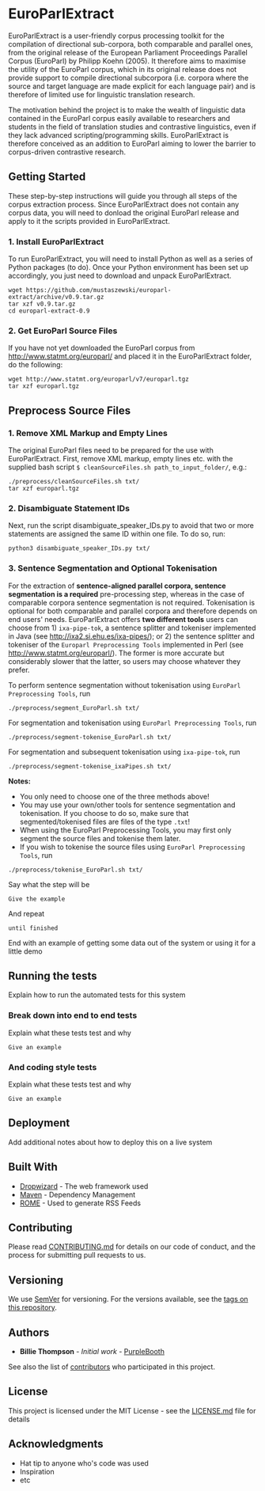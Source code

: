 # EuroParlExtract

EuroParlExtract is a user-friendly corpus processing toolkit for the compilation of directional sub-corpora, both comparable and parallel ones, from the original release of the European Parliament Proceedings Parallel Corpus (EuroParl) by Philipp Koehn (2005). It therefore aims to maximise the utility of the EuroParl corpus, which in its original release does not provide support to compile directional subcorpora (i.e. corpora where the source and target language are made explicit for each language pair) and is therefore of limited use for linguistic translation research.

The motivation behind the project is to make the wealth of linguistic data contained in the EuroParl corpus easily available to researchers and students in the field of translation studies and contrastive linguistics, even if they lack advanced scripting/programming skills. EuroParlExtract is therefore conceived as an addition to EuroParl aiming to lower the barrier to corpus-driven contrastive research.

## Getting Started

These step-by-step instructions will guide you through all steps of the corpus extraction process. Since EuroParlExtract does not contain any corpus data, you will need to donload the original EuroParl release and apply to it the scripts provided in EuroParlExtract.

### 1. Install EuroParlExtract

To run EuroParlExtract, you will need to install Python as well as a series of Python packages (to do). Once your Python environment has been set up accordingly, you just need to download and unpack EuroParlExtract.

````shell
wget https://github.com/mustaszewski/europarl-extract/archive/v0.9.tar.gz
tar xzf v0.9.tar.gz
cd europarl-extract-0.9
````
### 2. Get EuroParl Source Files

If you have not yet downloaded the EuroParl corpus from http://www.statmt.org/europarl/ and placed it in the EuroParlExtract folder, do the following:

```shell
wget http://www.statmt.org/europarl/v7/europarl.tgz
tar xzf europarl.tgz
```
## Preprocess Source Files

### 1. Remove XML Markup and Empty Lines

The original EuroParl files need to be prepared for the use with EuroParlExtract. First, remove XML markup, empty lines etc. with the supplied bash script `$ cleanSourceFiles.sh path_to_input_folder/`, e.g.:

```shell
./preprocess/cleanSourceFiles.sh txt/
tar xzf europarl.tgz
```
### 2. Disambiguate Statement IDs

Next, run the script disambiguate_speaker_IDs.py to avoid that two or more statements are assigned the same ID within one file. To do so, run:

```shell
python3 disambiguate_speaker_IDs.py txt/
```

### 3. Sentence Segmentation and Optional Tokenisation

For the extraction of **sentence-aligned parallel corpora, sentence segmentation is a required** pre-processing step, whereas in the case of comparable corpora sentence segmentation is not required. Tokenisation is optional for both comparable and parallel corpora and therefore depends on end users' needs.
EuroParlExtract offers **two different tools** users can choose from 1) `ixa-pipe-tok`, a sentence splitter and tokeniser implemented in Java (see http://ixa2.si.ehu.es/ixa-pipes/); or 2) the sentence splitter and tokeniser of the `Europarl Preprocessing Tools` implemented in Perl (see http://www.statmt.org/europarl/). The former is more accurate but considerably slower that the latter, so users may choose whatever they prefer.

To perform sentence segmentation without tokenisation using `EuroParl Preprocessing Tools`, run

```shell
./preprocess/segment_EuroParl.sh txt/
```

For segmentation and tokenisation using `EuroParl Preprocessing Tools`, run

```shell
./preprocess/segment-tokenise_EuroParl.sh txt/
```

For segmentation and subsequent tokenisation using `ixa-pipe-tok`, run

```shell
./preprocess/segment-tokenise_ixaPipes.sh txt/
```

**Notes:**
- You only need to choose one of the three methods above!
- You may use your own/other tools for sentence segmentation and tokenisation. If you choose to do so, make sure that segmented/tokenised files are files of the type `.txt`!
- When using the EuroParl Preprocessing Tools, you may first only segment the source files and tokenise them later.
- If you wish to tokenise the source files using `EuroParl Preprocessing Tools`, run

```shell
./preprocess/tokenise_EuroParl.sh txt/
```


Say what the step will be

```
Give the example
```

And repeat

```
until finished
```

End with an example of getting some data out of the system or using it for a little demo

## Running the tests

Explain how to run the automated tests for this system

### Break down into end to end tests

Explain what these tests test and why

```
Give an example
```

### And coding style tests

Explain what these tests test and why

```
Give an example
```

## Deployment

Add additional notes about how to deploy this on a live system

## Built With

* [Dropwizard](http://www.dropwizard.io/1.0.2/docs/) - The web framework used
* [Maven](https://maven.apache.org/) - Dependency Management
* [ROME](https://rometools.github.io/rome/) - Used to generate RSS Feeds

## Contributing

Please read [CONTRIBUTING.md](https://gist.github.com/PurpleBooth/b24679402957c63ec426) for details on our code of conduct, and the process for submitting pull requests to us.

## Versioning

We use [SemVer](http://semver.org/) for versioning. For the versions available, see the [tags on this repository](https://github.com/your/project/tags). 

## Authors

* **Billie Thompson** - *Initial work* - [PurpleBooth](https://github.com/PurpleBooth)

See also the list of [contributors](https://github.com/your/project/contributors) who participated in this project.

## License

This project is licensed under the MIT License - see the [LICENSE.md](LICENSE.md) file for details

## Acknowledgments

* Hat tip to anyone who's code was used
* Inspiration
* etc


